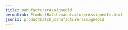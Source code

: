 ```yaml
---
title: manufacturerAssignedId
permalink: ProductBatch.manufacturerAssignedId.html
jsonid: productbatch_manufacturerassignedid
---
```


